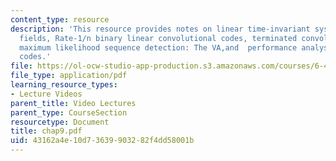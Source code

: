 ```yaml
---
content_type: resource
description: 'This resource provides notes on linear time-invariant systems over finite
  fields, Rate-1/n binary linear convolutional codes, terminated convolutional codes,
  maximum likelihood sequence detection: The VA,and  performance analysis of convolutional
  codes.'
file: https://ol-ocw-studio-app-production.s3.amazonaws.com/courses/6-451-principles-of-digital-communication-ii-spring-2005/43162a4e10d73639903282f4dd58001b_chap9.pdf
file_type: application/pdf
learning_resource_types:
- Lecture Videos
parent_title: Video Lectures
parent_type: CourseSection
resourcetype: Document
title: chap9.pdf
uid: 43162a4e-10d7-3639-9032-82f4dd58001b
---
```

